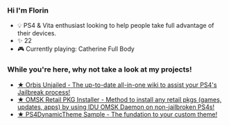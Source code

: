 ### Hi I'm Florin
  * 💡 PS4 & Vita enthusiast looking to help people take full advantage of their devices.
  * ✨ 22
  * 🎮 Currently playing: Catherine Full Body

### While you're here, why not take a look at my projects!
  * <a href="https://florinsdistortedvision.github.io/orbisunjailed/"> ★ Orbis Unjailed - The up-to-date all-in-one wiki to assist your PS4's Jailbreak process! </a>
  * <a href="https://github.com/florinsdistortedvision/OMSK-Retail-PKG-Installer"> ★ OMSK Retail PKG Installer - Method to install any retail pkgs (games, updates, apps) by using IDU OMSK Daemon on non-jailbroken PS4s! </a>
  * <a href="https://github.com/florinsdistortedvision/PS4DynamicThemeSample"> ★ PS4DynamicTheme Sample - The fundation to your custom theme! </a>
